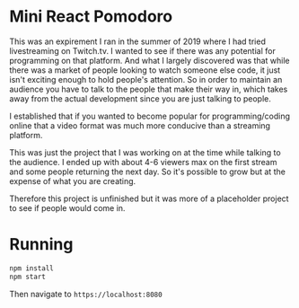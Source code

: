 # Mini React Pomodoro

This was an expirement I ran in the summer of 2019 where I had tried livestreaming on Twitch.tv. I wanted to see if there was any potential for programming on that platform. And what I largely discovered was that while there was a market of people looking to watch someone else code, it just isn't exciting enough to hold people's attention. So in order to maintain an audience you have to talk to the people that make their way in, which takes away from the actual development since you are just talking to people.

I established that if you wanted to become popular for programming/coding online that a video format was much more conducive than a streaming platform.

This was just the project that I was working on at the time while talking to the audience. I ended up with about 4-6 viewers max on the first stream and some people returning the next day. So it's possible to grow but at the expense of what you are creating.

Therefore this project is unfinished but it was more of a placeholder project to see if people would come in.


# Running
```js
npm install
npm start
```

Then navigate to `https://localhost:8080`